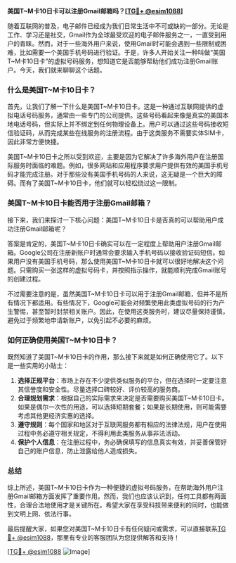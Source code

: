 **美国T~M卡10日卡可以注册Gmail邮箱吗？[[TG💪+ @esim1088](https://t.me/s/esim1088)]**

随着互联网的普及，电子邮件已经成为我们日常生活中不可或缺的一部分。无论是工作、学习还是社交，Gmail作为全球最受欢迎的电子邮件服务之一，一直受到用户的青睐。然而，对于一些海外用户来说，使用Gmail时可能会遇到一些限制或困难，比如需要一个美国手机号码进行验证。于是，许多人开始关注一种叫做“美国T~M卡10日卡”的虚拟号码服务，想知道它是否能够帮助他们成功注册Gmail账户。今天，我们就来聊聊这个话题。

### 什么是美国T~M卡10日卡？

首先，让我们了解一下什么是美国T~M卡10日卡。这是一种通过互联网提供的虚拟电话号码服务，通常由一些专门的公司提供。这些号码看起来像是真实的美国本地电话号码，但实际上并不绑定到任何物理设备上。用户可以通过这些号码接收短信验证码，从而完成某些在线服务的注册流程。由于这类服务不需要实体SIM卡，因此非常方便快捷。

美国T~M卡10日卡之所以受到欢迎，主要是因为它解决了许多海外用户在注册国际服务时面临的难题。例如，很多网站和应用程序要求用户提供有效的美国手机号码才能完成注册。对于那些没有美国手机号码的人来说，这无疑是一个巨大的障碍。而有了美国T~M卡10日卡，他们就可以轻松绕过这一限制。

### 美国T~M卡10日卡能否用于注册Gmail邮箱？

接下来，我们来探讨一下核心问题：美国T~M卡10日卡是否真的可以帮助用户成功注册Gmail邮箱呢？

答案是肯定的，美国T~M卡10日卡确实可以在一定程度上帮助用户注册Gmail邮箱。Google公司在注册新账户时通常会要求输入手机号码以接收验证码短信。如果用户没有美国手机号码，那么使用美国T~M卡10日卡就可以很好地解决这个问题。只需购买一张这样的虚拟号码卡，并按照指示操作，就能顺利完成Gmail账号的创建过程。

不过需要注意的是，虽然美国T~M卡10日卡可以用于注册Gmail邮箱，但并不是所有情况下都适用。有些情况下，Google可能会对频繁使用此类虚拟号码的行为产生警惕，甚至暂时封禁相关账户。因此，在使用这类服务时，建议尽量保持谨慎，避免过于频繁地申请新账户，以免引起不必要的麻烦。

### 如何正确使用美国T~M卡10日卡？

既然知道了美国T~M卡10日卡的作用，那么接下来就是如何正确使用它了。以下是一些实用的小贴士：

1. **选择正规平台**：市场上存在不少提供类似服务的平台，但在选择时一定要注意其信誉度和安全性。尽量选择口碑较好、评价较高的服务商。
2. **合理规划需求**：根据自己的实际需求来决定是否需要购买美国T~M卡10日卡。如果是偶尔一次性的用途，可以选择短期套餐；如果是长期使用，则可能需要考虑其他更经济实惠的选择。
3. **遵守规则**：每个国家和地区对于互联网服务都有相应的法律法规，用户在使用过程中务必遵守相关规定，不得利用此类服务从事非法活动。
4. **保护个人信息**：在注册过程中，务必确保填写的信息真实有效，并妥善保管好自己的账户信息，防止泄露给他人造成损失。

### 总结

综上所述，美国T~M卡10日卡作为一种便捷的虚拟号码服务，在帮助海外用户注册Gmail邮箱方面发挥了重要作用。然而，我们也应该认识到，任何工具都有两面性，合理合法地使用才是关键所在。希望大家在享受科技带来便利的同时，也能做到文明上网、依法行事。

最后提醒大家，如果您对美国T~M卡10日卡有任何疑问或需求，可以直接联系[TG💪+ @esim1088](https://t.me/s/esim1088)，那里有专业的客服团队为您提供解答和支持！

[[TG💪+ @esim1088](https://t.me/s/esim1088) ![Image](https://i.postimg.cc/4NQfJmqS/Snipaste-2025-05-13-00-14-12.png)]